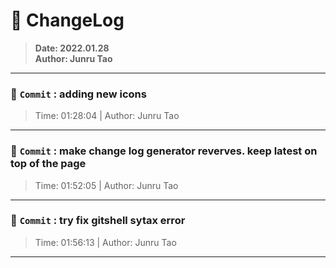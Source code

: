 # :hammer: ChangeLog
> __Date: 2022.01.28__<br>
> __Author: Junru Tao__<br>
---

### :electric_plug: `Commit` : adding new icons
> Time: 01:28:04 | Author: Junru Tao
---
### :electric_plug: `Commit` : make change log generator reverves. keep __latest__ on top of the page
> Time: 01:52:05 | Author: Junru Tao
---
### :electric_plug: `Commit` : try fix gitshell sytax error
> Time: 01:56:13 | Author: Junru Tao
---
